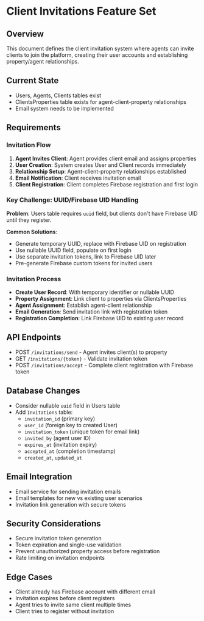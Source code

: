 # Client Invitations Feature Set

## Overview
This document defines the client invitation system where agents can invite clients to join the platform, creating their user accounts and establishing property/agent relationships.

## Current State
- Users, Agents, Clients tables exist
- ClientsProperties table exists for agent-client-property relationships
- Email system needs to be implemented

## Requirements

### Invitation Flow
1. **Agent Invites Client**: Agent provides client email and assigns properties
2. **User Creation**: System creates User and Client records immediately
3. **Relationship Setup**: Agent-client-property relationships established
4. **Email Notification**: Client receives invitation email
5. **Client Registration**: Client completes Firebase registration and first login

### Key Challenge: UUID/Firebase UID Handling
**Problem**: Users table requires `uuid` field, but clients don't have Firebase UID until they register.

**Common Solutions**:
- Generate temporary UUID, replace with Firebase UID on registration
- Use nullable UUID field, populate on first login
- Use separate invitation tokens, link to Firebase UID later
- Pre-generate Firebase custom tokens for invited users

### Invitation Process
- **Create User Record**: With temporary identifier or nullable UUID
- **Property Assignment**: Link client to properties via ClientsProperties
- **Agent Assignment**: Establish agent-client relationship
- **Email Generation**: Send invitation link with registration token
- **Registration Completion**: Link Firebase UID to existing user record

## API Endpoints
- POST `/invitations/send` - Agent invites client(s) to property
- GET `/invitations/{token}` - Validate invitation token
- POST `/invitations/accept` - Complete client registration with Firebase token

## Database Changes
- Consider nullable `uuid` field in Users table
- Add `Invitations` table:
  - `invitation_id` (primary key)
  - `user_id` (foreign key to created User)
  - `invitation_token` (unique token for email link)
  - `invited_by` (agent user ID)
  - `expires_at` (invitation expiry)
  - `accepted_at` (completion timestamp)
  - `created_at`, `updated_at`

## Email Integration
- Email service for sending invitation emails
- Email templates for new vs existing user scenarios
- Invitation link generation with secure tokens

## Security Considerations
- Secure invitation token generation
- Token expiration and single-use validation
- Prevent unauthorized property access before registration
- Rate limiting on invitation endpoints

## Edge Cases
- Client already has Firebase account with different email
- Invitation expires before client registers
- Agent tries to invite same client multiple times
- Client tries to register without invitation